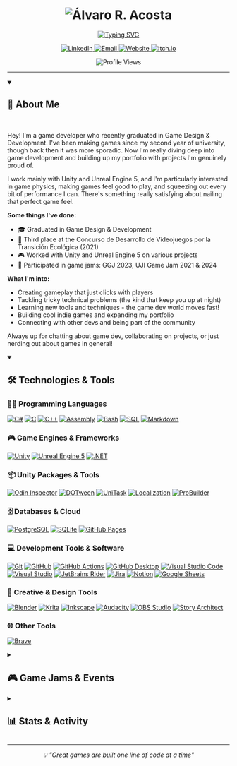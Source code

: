 <h1 align="center">
  <img src="https://readme-typing-svg.herokuapp.com?font=Fira+Code&size=60&pause=1000&repeat=false&color=36BCF7FF&center=true&width=800&height=200&lines=Álvaro+R.+Acosta" alt="Álvaro R. Acosta" />
</h1>

<p align="center">
  <a href="https://github.com/DenverCoder1/readme-typing-svg">
    <img src="https://readme-typing-svg.demolab.com?font=Fira+Code&size=32&pause=1000&center=true&vCenter=true&random=false&width=1000&height=100&lines=Game+Developer;Game+Design+%26+Development+Graduate;Specialized+in+Unity+%26+Unreal+Engine;Always+Learning+New+Things" alt="Typing SVG" />
  </a>
</p>

<p align="center">
  <a href="https://www.linkedin.com/in/%C3%A1lvaro-r-acosta/">
    <img src="https://img.shields.io/badge/LinkedIn-Álvaro%20R.%20Acosta-0A66C2?style=for-the-badge&logo=linkedin&logoColor=white&labelColor=0077B5" height="35" alt="LinkedIn"/>
  </a>
  <a href="mailto:alvracosta@gmail.com">
    <img src="https://img.shields.io/badge/Email-alvracosta%40gmail.com-EA4335?style=for-the-badge&logo=gmail&logoColor=white&labelColor=D93025" height="35" alt="Email"/>
  </a>
  <a href="https://www.albaro.dev/">
    <img src="https://img.shields.io/badge/Website-albaro.dev-4285F4?style=for-the-badge&logo=google-chrome&logoColor=white&labelColor=1A73E8" height="35" alt="Website"/>
  </a>
  <a href="https://moussa-ngongo.itch.io/">
    <img src="https://img.shields.io/badge/Itch.io-albaro%20Game%20Dev-FA5C5C?style=for-the-badge&logo=itchdotio&logoColor=white&labelColor=FF2449" height="35" alt="Itch.io"/>
  </a>
</p>

<p align="center">
  <img src="https://komarev.com/ghpvc/?username=MoussaNgongo&color=3f7dc1&style=for-the-badge&label=Profile+Views" height="35" alt="Profile Views"/>
</p>

---

<details open> 
  <summary><h2>👋 About Me</h2></summary>
  
  <br>
  
  Hey! I'm a game developer who recently graduated in Game Design & Development. I've been making games since my second year of university, though back then it was more sporadic. Now I'm really diving deep into game development and building up my portfolio with projects I'm genuinely proud of.
  
  I work mainly with Unity and Unreal Engine 5, and I'm particularly interested in game physics, making games feel good to play, and squeezing out every bit of performance I can. There's something really satisfying about nailing that perfect game feel.
  
  **Some things I've done:**
  - 🎓 Graduated in Game Design & Development
  - 🥉 Third place at the Concurso de Desarrollo de Videojuegos por la Transición Ecológica (2021)
  - 🎮 Worked with Unity and Unreal Engine 5 on various projects
  - 🎯 Participated in game jams: GGJ 2023, UJI Game Jam 2021 & 2024
  
  **What I'm into:**
  - Creating gameplay that just clicks with players
  - Tackling tricky technical problems (the kind that keep you up at night)
  - Learning new tools and techniques - the game dev world moves fast!
  - Building cool indie games and expanding my portfolio
  - Connecting with other devs and being part of the community
  
  Always up for chatting about game dev, collaborating on projects, or just nerding out about games in general!
  
</details>

<details open> 
  <summary><h2>🛠️ Technologies & Tools</h2></summary>

  <h3>👨‍💻 Programming Languages</h3>
  
  <p>
    <a href="https://learn.microsoft.com/en-us/dotnet/csharp/"><img alt="C#" src="https://custom-icon-badges.demolab.com/badge/C%23-68217A.svg?style=for-the-badge&logo=cs2&logoColor=white" height="35"></a>
    <a href="https://en.wikipedia.org/wiki/C_(programming_language)"><img alt="C" src="https://custom-icon-badges.demolab.com/badge/C-03599C.svg?style=for-the-badge&logo=c-in-hexagon&logoColor=white" height="35"></a>
    <a href="https://isocpp.org/"><img alt="C++" src="https://custom-icon-badges.demolab.com/badge/C++-9C033A.svg?style=for-the-badge&logo=cpp2&logoColor=white" height="35"></a>
    <a href="https://en.wikipedia.org/wiki/Assembly_language"><img alt="Assembly" src="https://custom-icon-badges.demolab.com/badge/Assembly-525252.svg?style=for-the-badge&logo=asm-hex&logoColor=white" height="35"></a>
    <a href="https://www.gnu.org/software/bash/"><img alt="Bash" src="https://img.shields.io/badge/Bash-121011.svg?style=for-the-badge&logo=gnu-bash&logoColor=white" height="35"></a>
    <a href="https://en.wikipedia.org/wiki/SQL"><img alt="SQL" src="https://custom-icon-badges.demolab.com/badge/SQL-025E8C.svg?style=for-the-badge&logo=database&logoColor=white" height="35"></a>
    <a href="https://www.markdownguide.org/"><img alt="Markdown" src="https://img.shields.io/badge/Markdown-000000.svg?style=for-the-badge&logo=markdown&logoColor=white" height="35"></a>
  </p>

  <h3>🎮 Game Engines & Frameworks</h3>
  
  <p>
    <a href="https://unity.com/"><img alt="Unity" src="https://img.shields.io/badge/Unity-000000.svg?style=for-the-badge&logo=unity&logoColor=white" height="35"></a>
    <a href="https://www.unrealengine.com/"><img alt="Unreal Engine 5" src="https://img.shields.io/badge/Unreal%20Engine%205-0E1128.svg?style=for-the-badge&logo=unrealengine&logoColor=white" height="35"></a>
    <a href="https://dotnet.microsoft.com/"><img alt=".NET" src="https://img.shields.io/badge/.NET-512BD4?style=for-the-badge&logo=dotnet&logoColor=white" height="35"></a>
  </p>

  <h3>📦 Unity Packages & Tools</h3>
  
  <p>
    <a href="https://odininspector.com/"><img alt="Odin Inspector" src="https://custom-icon-badges.demolab.com/badge/Odin%20Inspector-6B4E99.svg?style=for-the-badge&logo=unity&logoColor=white" height="35"></a>
    <a href="http://dotween.demigiant.com/"><img alt="DOTween" src="https://custom-icon-badges.demolab.com/badge/DOTween-E74C3C.svg?style=for-the-badge&logo=unity&logoColor=white" height="35"></a>
    <a href="https://github.com/Cysharp/UniTask"><img alt="UniTask" src="https://custom-icon-badges.demolab.com/badge/UniTask-3498DB.svg?style=for-the-badge&logo=unity&logoColor=white" height="35"></a>
    <a href="https://docs.unity3d.com/Packages/com.unity.localization@latest"><img alt="Localization" src="https://custom-icon-badges.demolab.com/badge/Localization-27AE60.svg?style=for-the-badge&logo=unity&logoColor=white" height="35"></a>
    <a href="https://unity.com/features/probuilder"><img alt="ProBuilder" src="https://custom-icon-badges.demolab.com/badge/ProBuilder-F39C12.svg?style=for-the-badge&logo=unity&logoColor=white" height="35"></a>
  </p>

  <h3>🗄️ Databases & Cloud</h3>
  
  <p>
    <a href="https://www.postgresql.org/"><img alt="PostgreSQL" src="https://img.shields.io/badge/PostgreSQL-316192.svg?style=for-the-badge&logo=postgresql&logoColor=white" height="35"></a>
    <a href="https://www.sqlite.org/"><img alt="SQLite" src="https://img.shields.io/badge/SQLite-07405e.svg?style=for-the-badge&logo=sqlite&logoColor=white" height="35"></a>
    <a href="https://pages.github.com/"><img alt="GitHub Pages" src="https://img.shields.io/badge/GitHub%20Pages-327FC7.svg?style=for-the-badge&logo=github&logoColor=white" height="35"></a>
  </p>

  <h3>💻 Development Tools & Software</h3>
  
  <p>
    <a href="https://git-scm.com/"><img alt="Git" src="https://img.shields.io/badge/Git-F05033.svg?style=for-the-badge&logo=git&logoColor=white" height="35"></a>
    <a href="https://github.com/"><img alt="GitHub" src="https://img.shields.io/badge/GitHub-181717.svg?style=for-the-badge&logo=github&logoColor=white" height="35"></a>
    <a href="https://github.com/features/actions"><img alt="GitHub Actions" src="https://img.shields.io/badge/GitHub%20Actions-2671E5.svg?style=for-the-badge&logo=github%20actions&logoColor=white" height="35"></a>
    <a href="https://desktop.github.com/"><img alt="GitHub Desktop" src="https://img.shields.io/badge/GitHub%20Desktop-8034A9.svg?style=for-the-badge&logo=github&logoColor=white" height="35"></a>
    <a href="https://code.visualstudio.com/"><img alt="Visual Studio Code" src="https://img.shields.io/badge/VS%20Code-0078d7.svg?style=for-the-badge&logo=visual-studio-code&logoColor=white" height="35"></a>
    <a href="https://visualstudio.microsoft.com/"><img alt="Visual Studio" src="https://img.shields.io/badge/Visual%20Studio-5C2D91.svg?style=for-the-badge&logo=visual-studio&logoColor=white" height="35"></a>
    <a href="https://www.jetbrains.com/rider/"><img alt="JetBrains Rider" src="https://img.shields.io/badge/Rider-000000.svg?style=for-the-badge&logo=rider&logoColor=white" height="35"></a>
    <a href="https://www.atlassian.com/software/jira"><img alt="Jira" src="https://img.shields.io/badge/Jira-0052CC.svg?style=for-the-badge&logo=jira&logoColor=white" height="35"></a>
    <a href="https://www.notion.so/"><img alt="Notion" src="https://img.shields.io/badge/Notion-010101.svg?style=for-the-badge&logo=notion&logoColor=white" height="35"></a>
    <a href="https://www.google.com/sheets/about/"><img alt="Google Sheets" src="https://img.shields.io/badge/Sheets-34A853.svg?style=for-the-badge&logo=google%20sheets&logoColor=white" height="35"></a>
  </p>

  <h3>🎨 Creative & Design Tools</h3>
  
  <p>
    <a href="https://www.blender.org/"><img alt="Blender" src="https://img.shields.io/badge/Blender-F5792A.svg?style=for-the-badge&logo=blender&logoColor=white" height="35"></a>
    <a href="https://krita.org/"><img alt="Krita" src="https://img.shields.io/badge/Krita-203759.svg?style=for-the-badge&logo=krita&logoColor=white" height="35"></a>
    <a href="https://inkscape.org/"><img alt="Inkscape" src="https://img.shields.io/badge/Inkscape-000000?style=for-the-badge&logo=Inkscape&logoColor=white" height="35"></a>
    <a href="https://www.audacityteam.org/"><img alt="Audacity" src="https://img.shields.io/badge/Audacity-0000CC?style=for-the-badge&logo=audacity&logoColor=white" height="35"></a>
    <a href="https://obsproject.com/"><img alt="OBS Studio" src="https://img.shields.io/badge/OBS%20Studio-302E31?style=for-the-badge&logo=obs-studio&logoColor=white" height="35"></a>
    <a href="https://storyarchitect.app/"><img alt="Story Architect" src="https://custom-icon-badges.demolab.com/badge/Story%20Architect-8E44AD.svg?style=for-the-badge&logo=book&logoColor=white" height="35"></a>
  </p>

  <h3>🌐 Other Tools</h3>
  
  <p>
    <a href="https://brave.com/"><img alt="Brave" src="https://img.shields.io/badge/Brave-FB542B?style=for-the-badge&logo=brave&logoColor=white" height="35"></a>
  </p>

</details>

<details> 
  <summary><h2>🎮 Game Jams & Events</h2></summary>
  
  <br>
  
  | Event Name | Year | Role | Achievement |
  |------------|------|------|-------------|
  | **GGJ Shawnee State University** | 2023 | Participant | Developed a complete game prototype in 48 hours |
  | **Concurso de Desarrollo de Videojuegos por la Transición Ecológica** | 2021 | Participant | 🥉 **Third Place** |
  | **UJI Game Jam** | 2021, 2024 | Participant | Created innovative game concepts under time constraints |
  
</details>

<details> 
  <summary><h2>📊 Stats & Activity</h2></summary>
  
  <br>
  
  ![](./profile-3d-contrib/profile-gitblock.svg)
  
</details>

---

<p align="center">
  <i>💡 "Great games are built one line of code at a time"</i>
</p>
